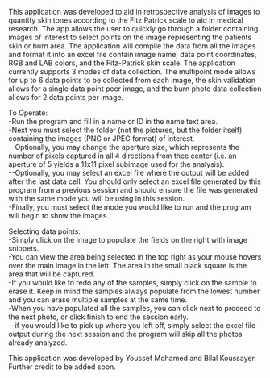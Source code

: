 This application was developed to aid in retrospective analysis of images to quantify skin tones according to the Fitz Patrick scale to aid in medical research. The app allows the user to quickly go through a folder containing images of interest to select points on the image representing the patients skin or burn area. The application will compile the data from all the images and format it into an excel file contain image name, data point coordinates, RGB and LAB colors, and the Fitz-Patrick skin scale. The application currently supports 3 modes of data collection. The multipoint mode allows for up to 6 data points to be collected from each image, the skin validation allows for a single data point peer image, and the burn photo data collection allows for 2 data points per image.  

To Operate:  
-Run the program and fill in a name or ID in the name text area.  
-Next you must select the folder (not the pictures, but the folder itself) containing the images (PNG or JPEG format) of interest.  
--Optionally, you may change the aperture size, which represents the number of pixels captured in all 4 directions from thee center (i.e. an aperture of 5 yields a 11x11 pixel subimage used for the analysis).  
--Optionally, you may select an excel file where the output will be added after the last data cell. You should only select an excel file generated by this program from a previous session and should ensure the file was generated with the same mode you will be using in this session.  
-Finally, you must select the mode you would like to run and the program will begin to show the images.  

Selecting data points:  
-Simply click on the image to populate the fields on the right with image snippets.  
-You can view the area being selected in the top right as your mouse hovers over the main image in the left. The area in the small black square is the area that will be captured.  
-If you would like to redo any of the samples, simply click on the sample to erase it. Keep in mind the samples always populate from the lowest number and you can erase multiple samples at the same time.  
-When you have populated all the samples, you can click next to proceed to the next photo, or click finish to end the session early.  
--if you would like to pick up where you left off, simply select the excel file output during the next session and the program will skip all the photos already analyzed.  
  
This application was developed by Youssef Mohamed and Bilal Koussayer. Further credit to be added soon.  
